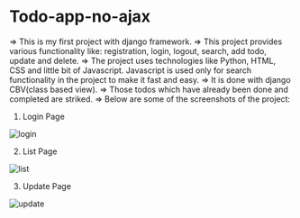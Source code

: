 # Todo-app-no-ajax
=> This is my first project with django framework.
=> This project provides various functionality like: registration, login, logout, search, add todo, update and delete.
=> The project uses technologies like Python, HTML, CSS and little bit of Javascript.  Javascript is used only for search functionality in the project to make it fast and easy.
=> It is done with django CBV(class based view).
=> Those todos which have already been done and completed are striked. 
=> Below are some of the screenshots of the project:

1) Login Page

![login](https://user-images.githubusercontent.com/47033786/120123971-8c3bff80-c1d1-11eb-94f5-e7e7008946e2.png)

2) List Page 

![list](https://user-images.githubusercontent.com/47033786/120124149-9e6a6d80-c1d2-11eb-82d7-d90826d91699.png)

3) Update Page

![update](https://user-images.githubusercontent.com/47033786/120124155-a6c2a880-c1d2-11eb-9c92-6105fb161c12.png)
